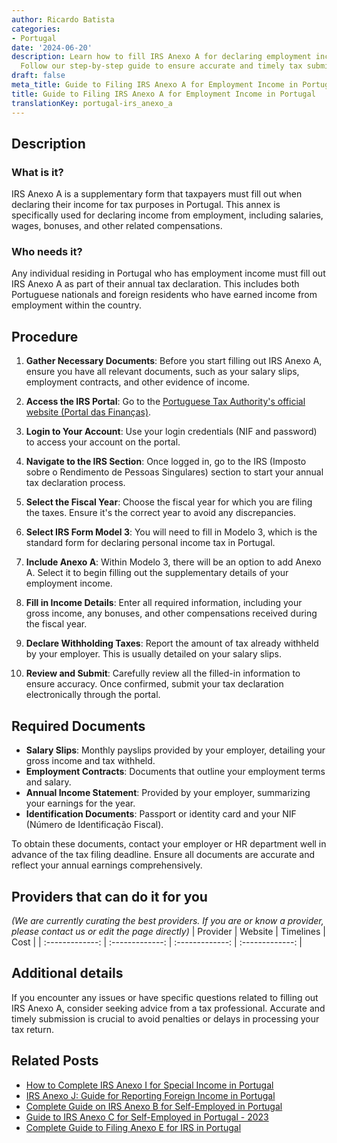 ```yaml
---
author: Ricardo Batista
categories:
- Portugal
date: '2024-06-20'
description: Learn how to fill IRS Anexo A for declaring employment income in Portugal.
  Follow our step-by-step guide to ensure accurate and timely tax submissions.
draft: false
meta_title: Guide to Filing IRS Anexo A for Employment Income in Portugal
title: Guide to Filing IRS Anexo A for Employment Income in Portugal
translationKey: portugal-irs_anexo_a
---
```





## Description
### What is it?
IRS Anexo A is a supplementary form that taxpayers must fill out when declaring their income for tax purposes in Portugal. This annex is specifically used for declaring income from employment, including salaries, wages, bonuses, and other related compensations.

### Who needs it?
Any individual residing in Portugal who has employment income must fill out IRS Anexo A as part of their annual tax declaration. This includes both Portuguese nationals and foreign residents who have earned income from employment within the country.

## Procedure
1. **Gather Necessary Documents**: Before you start filling out IRS Anexo A, ensure you have all relevant documents, such as your salary slips, employment contracts, and other evidence of income.
   
2. **Access the IRS Portal**: Go to the [Portuguese Tax Authority's official website (Portal das Finanças)](https://www.portaldasfinancas.gov.pt/at/html/index.html).

3. **Login to Your Account**: Use your login credentials (NIF and password) to access your account on the portal.
   
4. **Navigate to the IRS Section**: Once logged in, go to the IRS (Imposto sobre o Rendimento de Pessoas Singulares) section to start your annual tax declaration process.
   
5. **Select the Fiscal Year**: Choose the fiscal year for which you are filing the taxes. Ensure it's the correct year to avoid any discrepancies.

6. **Select IRS Form Model 3**: You will need to fill in Modelo 3, which is the standard form for declaring personal income tax in Portugal.
   
7. **Include Anexo A**: Within Modelo 3, there will be an option to add Anexo A. Select it to begin filling out the supplementary details of your employment income.
   
8. **Fill in Income Details**: Enter all required information, including your gross income, any bonuses, and other compensations received during the fiscal year.
   
9. **Declare Withholding Taxes**: Report the amount of tax already withheld by your employer. This is usually detailed on your salary slips.
   
10. **Review and Submit**: Carefully review all the filled-in information to ensure accuracy. Once confirmed, submit your tax declaration electronically through the portal.

## Required Documents
- **Salary Slips**: Monthly payslips provided by your employer, detailing your gross income and tax withheld.
- **Employment Contracts**: Documents that outline your employment terms and salary.
- **Annual Income Statement**: Provided by your employer, summarizing your earnings for the year.
- **Identification Documents**: Passport or identity card and your NIF (Número de Identificação Fiscal).

To obtain these documents, contact your employer or HR department well in advance of the tax filing deadline. Ensure all documents are accurate and reflect your annual earnings comprehensively.

## Providers that can do it for you
_(We are currently curating the best providers. If you are or know a provider, please contact us or edit the page directly)_
| Provider        |     Website     |     Timelines    |       Cost      |
| :-------------: | :-------------: |  :-------------: | :-------------: |

## Additional details
If you encounter any issues or have specific questions related to filling out IRS Anexo A, consider seeking advice from a tax professional. Accurate and timely submission is crucial to avoid penalties or delays in processing your tax return.
## Related Posts

- [How to Complete IRS Anexo I for Special Income in Portugal](https://tramitit.com/guides/portugal/irs_anexo_i/)
- [IRS Anexo J: Guide for Reporting Foreign Income in Portugal](https://tramitit.com/guides/portugal/irs_anexo_j/)
- [Complete Guide on IRS Anexo B for Self-Employed in Portugal](https://tramitit.com/guides/portugal/irs_anexo_b/)
- [Guide to IRS Anexo C for Self-Employed in Portugal - 2023](https://tramitit.com/guides/portugal/irs_anexo_c/)
- [Complete Guide to Filing Anexo E for IRS in Portugal](https://tramitit.com/guides/portugal/irs_anexo_e/)
